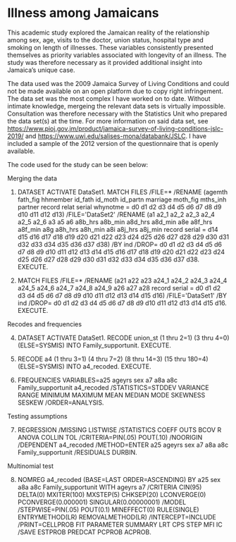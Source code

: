 # Illness among Jamaicans


This academic study explored the Jamaican reality of the relationship among sex, age, visits to the doctor, union status, hospital type and smoking on length of illnesses. These variables consistently presented themselves as priority variables associated with longevity of an illness. The study was therefore necessary as it provided additional insight into Jamaica’s unique case. 

The data used was the 2009 Jamaica Survey of Living Conditions and could not be made available on an open platform due to copy right infringement. The data set was the most complex I have worked on to date. Without intimate knowledge, mergeing the relevant data sets is virtually impossible. Consultation was therefore necessary with the Statistics Unit who prepared the data set(s) at the time. For more information on said data set, see https://www.pioj.gov.jm/product/jamaica-survey-of-living-conditions-jslc-2019/ and https://www.uwi.edu/salises-mona/databank/JSLC. I have included a sample of the 2012 version of the questionnaire that is openly available.

The code used for the study can be seen below:

Merging the data

1. DATASET ACTIVATE DataSet1.
MATCH FILES /FILE=*
  /RENAME (agemth fath_fig hhmember id_fath id_moth id_partn marriage moth_fig mths_inh partner 
    record relat serial whynotme = d0 d1 d2 d3 d4 d5 d6 d7 d8 d9 d10 d11 d12 d13) 
  /FILE='DataSet2'
  /RENAME (a1 a2_1 a2_2 a2_3 a2_4 a2_5 a2_6 a3 a5 a6 a8b_hrs a8b_min a8d_hrs a8d_min a8e a8f_hrs 
    a8f_min a8g a8h_hrs a8h_min a8i a8j_hrs a8j_min record serial = d14 d15 d16 d17 d18 d19 d20 d21 d22 
    d23 d24 d25 d26 d27 d28 d29 d30 d31 d32 d33 d34 d35 d36 d37 d38) 
  /BY ind
  /DROP= d0 d1 d2 d3 d4 d5 d6 d7 d8 d9 d10 d11 d12 d13 d14 d15 d16 d17 d18 d19 d20 d21 d22 d23 d24 
    d25 d26 d27 d28 d29 d30 d31 d32 d33 d34 d35 d36 d37 d38.
EXECUTE.

2. MATCH FILES /FILE=*
  /RENAME (a21 a22 a23 a24_1 a24_2 a24_3 a24_4 a24_5 a24_6 a24_7 a24_8 a24_9 a26 a27 a28 record 
    serial = d0 d1 d2 d3 d4 d5 d6 d7 d8 d9 d10 d11 d12 d13 d14 d15 d16) 
  /FILE='DataSet1'
  /BY ind
  /DROP= d0 d1 d2 d3 d4 d5 d6 d7 d8 d9 d10 d11 d12 d13 d14 d15 d16.
EXECUTE.

Recodes and frequencies

4. DATASET ACTIVATE DataSet1.
   RECODE union_st (1 thru 2=1) (3 thru 4=0) (ELSE=SYSMIS) INTO Family_supportunit.
   EXECUTE.

5. RECODE a4 (1 thru 3=1) (4 thru 7=2) (8 thru 14=3) (15 thru 180=4) (ELSE=SYSMIS) INTO a4_recoded.
   EXECUTE.

6. FREQUENCIES VARIABLES=a25 ageyrs sex a7 a8a a8c Family_supportunit a4_recoded
  /STATISTICS=STDDEV VARIANCE RANGE MINIMUM MAXIMUM MEAN MEDIAN MODE SKEWNESS SESKEW
  /ORDER=ANALYSIS.

Testing assumptions

7. REGRESSION
  /MISSING LISTWISE
  /STATISTICS COEFF OUTS BCOV R ANOVA COLLIN TOL
  /CRITERIA=PIN(.05) POUT(.10)
  /NOORIGIN 
  /DEPENDENT a4_recoded
  /METHOD=ENTER a25 ageyrs sex a7 a8a a8c Family_supportunit
  /RESIDUALS DURBIN.

Multinomial test

8. NOMREG a4_recoded (BASE=LAST ORDER=ASCENDING) BY a25 sex a8a a8c Family_supportunit WITH ageyrs a7
  /CRITERIA CIN(95) DELTA(0) MXITER(100) MXSTEP(5) CHKSEP(20) LCONVERGE(0) PCONVERGE(0.000001) 
    SINGULAR(0.00000001)
  /MODEL
  /STEPWISE=PIN(.05) POUT(0.1) MINEFFECT(0) RULE(SINGLE) ENTRYMETHOD(LR) REMOVALMETHOD(LR)
  /INTERCEPT=INCLUDE
  /PRINT=CELLPROB FIT PARAMETER SUMMARY LRT CPS STEP MFI IC
  /SAVE ESTPROB PREDCAT PCPROB ACPROB.
